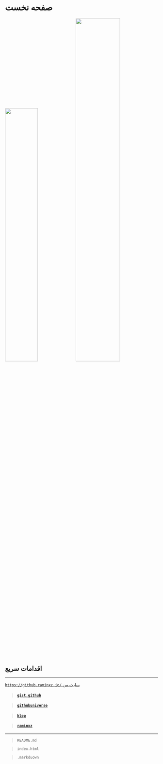 # صفحه نخست

<a href="#1">
<img width="46.2%" src="https://github-readme-stats.vercel.app/api/top-langs/?username=raminxz&title_color=79ff97&icon_color=63a2ff&text_color=ffffff&bg_color=151515&hide=css%2Chtml&layout=compact" /><img width="53.8%" src="https://github-readme-stats.vercel.app/api?username=raminxz&&show_icons=true&title_color=79ff97&icon_color=63a2ff&text_color=ffffff&bg_color=151515&hide=contribs" />
</a>

## اقدامات سریع
***

[` https://github.raminxz.io/ ` سایت من](https://github.raminxz.io/)


>#### [`gist.github`](https://gist.github.com/raminxz/)


>#### [`githubuniverse`](https://githubuniverse.com/)

>#### [`hlep`](https://github.com/raminxz/help)

>#### [`raminxz`](https://github.com/raminxz/)
___

>`README.md`

>`index.html` 

>`.markduown`
